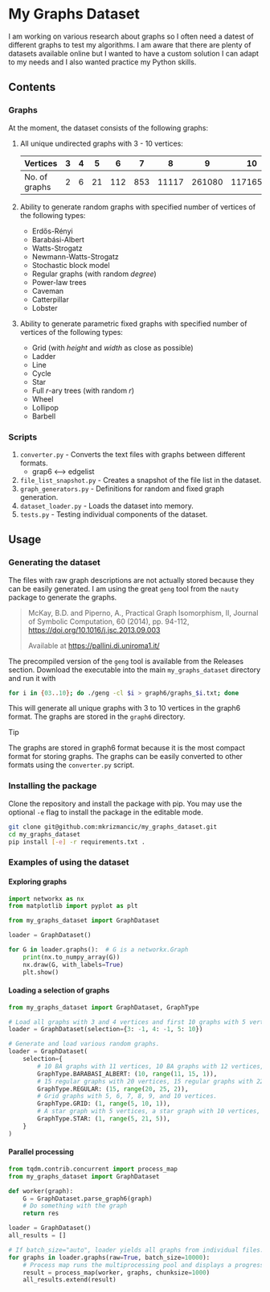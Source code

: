 # My Graphs Dataset
I am working on various research about graphs so I often need a datest of different graphs to test my algorithms. I am aware that there are plenty of datasets available online but I wanted to have a custom solution I can adapt to my needs and I also wanted practice my Python skills.

## Contents
### Graphs
At the moment, the dataset consists of the following graphs:
1. All unique undirected graphs with 3 - 10 vertices:

    | Vertices     | 3 | 4 | 5 | 6 | 7 |  8  |   9  |   10   |
    |------------- |---|---|---|---|---|-----|------|--------|
    | No. of graphs| 2 | 6 | 21|112|853|11117|261080|11716571|
2. Ability to generate random graphs with specified number of vertices of the following types:
   * Erdős-Rényi
   * Barabási-Albert
   * Watts-Strogatz
   * Newmann-Watts-Strogatz
   * Stochastic block model
   * Regular graphs (with random _degree_)
   * Power-law trees
   * Caveman
   * Catterpillar
   * Lobster

3. Ability to generate parametric fixed graphs with specified number of vertices of the following types:
   * Grid (with _height_ and _width_ as close as possible)
   * Ladder
   * Line
   * Cycle
   * Star
   * Full _r_-ary trees (with random _r_)
   * Wheel
   * Lollipop
   * Barbell

### Scripts
1. `converter.py` - Converts the text files with graphs between different formats.
   * grap6 <--> edgelist
1. `file_list_snapshot.py` - Creates a snapshot of the file list in the dataset.
1. `graph_generators.py` - Definitions for random and fixed graph generation.
1. `dataset_loader.py` - Loads the dataset into memory.
1. `tests.py` - Testing individual components of the dataset.


## Usage
### Generating the dataset
The files with raw graph descriptions are not actually stored because they can be easily generated. I am using the great `geng` tool from the `nauty` package to generate the graphs.
> McKay, B.D. and Piperno, A., Practical Graph Isomorphism, II,
Journal of Symbolic Computation, 60 (2014), pp. 94-112, https://doi.org/10.1016/j.jsc.2013.09.003
>
> Available at https://pallini.di.uniroma1.it/

The precompiled version of the `geng` tool is available from the Releases section. Download the executable into the main `my_graphs_dataset` directory and run it with
```bash
for i in {03..10}; do ./geng -cl $i > graph6/graphs_$i.txt; done
```
This will generate all unique graphs with 3 to 10 vertices in the graph6 format. The graphs are stored in the `graph6` directory.

> [!TIP]
> The graphs are stored in graph6 format because it is the most compact format for storing graphs. The graphs can be easily converted to other formats using the `converter.py` script.

### Installing the package
Clone the repository and install the package with pip. You may use the optional `-e` flag to install the package in the editable mode.
```bash
git clone git@github.com:mkrizmancic/my_graphs_dataset.git
cd my_graphs_dataset
pip install [-e] -r requirements.txt .
```

### Examples of using the dataset
#### Exploring graphs
```python
import networkx as nx
from matplotlib import pyplot as plt

from my_graphs_dataset import GraphDataset

loader = GraphDataset()

for G in loader.graphs():  # G is a networkx.Graph
    print(nx.to_numpy_array(G))
    nx.draw(G, with_labels=True)
    plt.show()
```

#### Loading a selection of graphs
```python
from my_graphs_dataset import GraphDataset, GraphType

# Load all graphs with 3 and 4 vertices and first 10 graphs with 5 vertices.
loader = GraphDataset(selection={3: -1, 4: -1, 5: 10})

# Generate and load various random graphs.
loader = GraphDataset(
    selection={
        # 10 BA graphs with 11 vertices, 10 BA graphs with 12 vertices, etc.
        GraphType.BARABASI_ALBERT: (10, range(11, 15, 1)),
        # 15 regular graphs with 20 vertices, 15 regular graphs with 22 vertices, etc.
        GraphType.REGULAR: (15, range(20, 25, 2)),
        # Grid graphs with 5, 6, 7, 8, 9, and 10 vertices.
        GraphType.GRID: (1, range(5, 10, 1)),
        # A star graph with 5 vertices, a star graph with 10 vertices, etc.
        GraphType.STAR: (1, range(5, 21, 5)),
    }
)
```

#### Parallel processing
```python
from tqdm.contrib.concurrent import process_map
from my_graphs_dataset import GraphDataset

def worker(graph):
    G = GraphDataset.parse_graph6(graph)
    # Do something with the graph
    return res

loader = GraphDataset()
all_results = []

# If batch_size="auto", loader yields all graphs from individual files.
for graphs in loader.graphs(raw=True, batch_size=10000):
    # Process map runs the multiprocessing pool and displays a progress bar with tqdm.
    result = process_map(worker, graphs, chunksize=1000)
    all_results.extend(result)
```